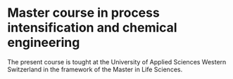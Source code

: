 # Master course in process intensification and chemical engineering

The present course is tought at the University of Applied Sciences Western Switzerland in the framework of the Master in Life Sciences.
